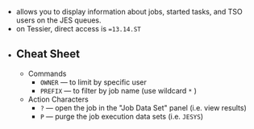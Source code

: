 - allows you to display information about jobs, started tasks, and TSO users on the JES queues.
- on Tessier, direct access is `=13.14.ST`
- ## Cheat Sheet
	- Commands
		- `OWNER` — to limit by specific user
		- `PREFIX` — to filter by job name (use wildcard `*` )
	- Action Characters
		- `?` — open the job in the "Job Data Set" panel (i.e. view results)
		- `P` — purge the job execution data sets (i.e. `JESYS`)